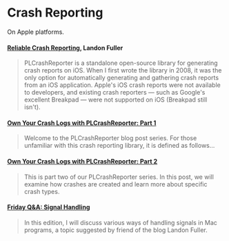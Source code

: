 # Crash Reporting

On Apple platforms.

#### [Reliable Crash Reporting](https://landonf.org/code/objc/Reliable_Crash_Reporting.20110912.html), Landon Fuller

> PLCrashReporter is a standalone open-source library for generating crash reports on iOS. When I first wrote the library in 2008, it was the only option for automatically generating and gathering crash reports from an iOS application. Apple's iOS crash reports were not available to developers, and existing crash reporters — such as Google's excellent Breakpad — were not supported on iOS (Breakpad still isn't).

#### [Own Your Crash Logs with PLCrashReporter: Part 1](https://www.bignerdranch.com/blog/own-your-crash-logs-with-plcrashreporter-part-1/)

> Welcome to the PLCrashReporter blog post series. For those unfamiliar with this crash reporting library, it is defined as follows...

#### [Own Your Crash Logs with PLCrashReporter: Part 2](https://www.bignerdranch.com/blog/own-your-crash-logs-with-plcrashreporter-part-2/)

> This is part two of our PLCrashReporter series. In this post, we will examine how crashes are created and learn more about specific crash types.

#### [Friday Q&A: Signal Handling](https://mikeash.com/pyblog/friday-qa-2011-04-01-signal-handling.html)

> In this edition, I will discuss various ways of handling signals in Mac programs, a topic suggested by friend of the blog Landon Fuller.
